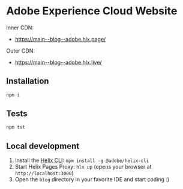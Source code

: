 # Adobe Experience Cloud Website

Inner CDN:
- https://main--blog--adobe.hlx.page/

Outer CDN:
- https://main--blog--adobe.hlx.live/

## Installation

```sh
npm i
```

## Tests

```sh
npm tst
```

## Local development

1. Install the [Helix CLI](https://github.com/adobe/helix-cli): `npm install -g @adobe/helix-cli`
1. Start Helix Pages Proxy: `hlx up` (opens your browser at `http://localhost:3000`)
1. Open the `blog` directory in your favorite IDE and start coding :)

